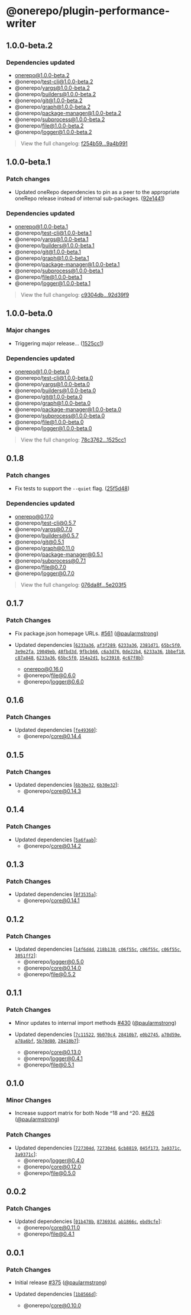 # @onerepo/plugin-performance-writer

## 1.0.0-beta.2

### Dependencies updated

- onerepo@1.0.0-beta.2
- @onerepo/test-cli@1.0.0-beta.2
- @onerepo/yargs@1.0.0-beta.2
- @onerepo/builders@1.0.0-beta.2
- @onerepo/git@1.0.0-beta.2
- @onerepo/graph@1.0.0-beta.2
- @onerepo/package-manager@1.0.0-beta.2
- @onerepo/subprocess@1.0.0-beta.2
- @onerepo/file@1.0.0-beta.2
- @onerepo/logger@1.0.0-beta.2

> View the full changelog: [f254b59...9a4b991](https://github.com/paularmstrong/onerepo/compare/f254b59fefa44171397966c8913d3283fa2d0b0b...9a4b991c73b215c2ce440b7c4817e5c3a0e638e2)

## 1.0.0-beta.1

### Patch changes

- Updated oneRepo dependencies to pin as a peer to the appropriate oneRepo release instead of internal sub-packages. ([92e1441](https://github.com/paularmstrong/onerepo/commit/92e14416aebaf47d21fe7cbcba625f6d48a9b001))

### Dependencies updated

- onerepo@1.0.0-beta.1
- @onerepo/test-cli@1.0.0-beta.1
- @onerepo/yargs@1.0.0-beta.1
- @onerepo/builders@1.0.0-beta.1
- @onerepo/git@1.0.0-beta.1
- @onerepo/graph@1.0.0-beta.1
- @onerepo/package-manager@1.0.0-beta.1
- @onerepo/subprocess@1.0.0-beta.1
- @onerepo/file@1.0.0-beta.1
- @onerepo/logger@1.0.0-beta.1

> View the full changelog: [c9304db...92d39f9](https://github.com/paularmstrong/onerepo/compare/c9304dbcfeaa10ec01a76c3057cfef66188cb428...92d39f9980e2489a25c168f722a6326ab9938b80)

## 1.0.0-beta.0

### Major changes

- Triggering major release… ([1525cc1](https://github.com/paularmstrong/onerepo/commit/1525cc1e51b571bc86ed4dbfd71864217881ff88))

### Dependencies updated

- onerepo@1.0.0-beta.0
- @onerepo/test-cli@1.0.0-beta.0
- @onerepo/yargs@1.0.0-beta.0
- @onerepo/builders@1.0.0-beta.0
- @onerepo/git@1.0.0-beta.0
- @onerepo/graph@1.0.0-beta.0
- @onerepo/package-manager@1.0.0-beta.0
- @onerepo/subprocess@1.0.0-beta.0
- @onerepo/file@1.0.0-beta.0
- @onerepo/logger@1.0.0-beta.0

> View the full changelog: [78c3762...1525cc1](https://github.com/paularmstrong/onerepo/compare/78c37627cffe8d026958ec949eda9ab0d9c29cf8...1525cc1e51b571bc86ed4dbfd71864217881ff88)

## 0.1.8

### Patch changes

- Fix tests to support the `--quiet` flag. ([25f5d48](https://github.com/paularmstrong/onerepo/commit/25f5d48b56d46f5f9b83ada2c582d5ec2589b9ee))

### Dependencies updated

- onerepo@0.17.0
- @onerepo/test-cli@0.5.7
- @onerepo/yargs@0.7.0
- @onerepo/builders@0.5.7
- @onerepo/git@0.5.1
- @onerepo/graph@0.11.0
- @onerepo/package-manager@0.5.1
- @onerepo/subprocess@0.7.1
- @onerepo/file@0.7.0
- @onerepo/logger@0.7.0

> View the full changelog: [076da8f...5e203f5](https://github.com/paularmstrong/onerepo/compare/076da8f7e96c37fdbd5af4e6772778207073136d...5e203f559b5aca1f45427729a59764d3a47952b5)

## 0.1.7

### Patch Changes

- Fix package.json homepage URLs. [#561](https://github.com/paularmstrong/onerepo/pull/561) ([@paularmstrong](https://github.com/paularmstrong))

- Updated dependencies [[`6233a36`](https://github.com/paularmstrong/onerepo/commit/6233a3671d22ab312a8e04b935f13980ac30d947), [`af3f289`](https://github.com/paularmstrong/onerepo/commit/af3f289eb94a5e3668b4df99bb2cf43abee15b16), [`6233a36`](https://github.com/paularmstrong/onerepo/commit/6233a3671d22ab312a8e04b935f13980ac30d947), [`2381d71`](https://github.com/paularmstrong/onerepo/commit/2381d71623a3b567fafb644f143a07e79b294110), [`65bc5f0`](https://github.com/paularmstrong/onerepo/commit/65bc5f0267abb728ea603f43a7e68e4e1996709c), [`3e9e2fa`](https://github.com/paularmstrong/onerepo/commit/3e9e2fa393916134d2ded6320bac34fb787a7ccf), [`19049eb`](https://github.com/paularmstrong/onerepo/commit/19049ebd60f965c4ab8bdc16045ce2112ae35fc1), [`48fbd3d`](https://github.com/paularmstrong/onerepo/commit/48fbd3d8564b936e1435140eefb8e9754ea60727), [`9fbcb66`](https://github.com/paularmstrong/onerepo/commit/9fbcb666152051a84d46bee074cf489a0a11cc4d), [`c6a3d76`](https://github.com/paularmstrong/onerepo/commit/c6a3d7621f507e87adaa69281e00c992347cb0ba), [`0de22b4`](https://github.com/paularmstrong/onerepo/commit/0de22b4cd25911794975cedb709e5c378c3982ae), [`6233a36`](https://github.com/paularmstrong/onerepo/commit/6233a3671d22ab312a8e04b935f13980ac30d947), [`1bbef18`](https://github.com/paularmstrong/onerepo/commit/1bbef18a5f5c768921916db2d641b9cf60815e31), [`c87a848`](https://github.com/paularmstrong/onerepo/commit/c87a848319c91abf4d2fdd4b2eb2f8684d99c852), [`6233a36`](https://github.com/paularmstrong/onerepo/commit/6233a3671d22ab312a8e04b935f13980ac30d947), [`65bc5f0`](https://github.com/paularmstrong/onerepo/commit/65bc5f0267abb728ea603f43a7e68e4e1996709c), [`154a2d1`](https://github.com/paularmstrong/onerepo/commit/154a2d151012f0c0c31831ab3ecab32ef6dc45ef), [`bc23910`](https://github.com/paularmstrong/onerepo/commit/bc239102ca115db4cb92f64097c26bbda57fd0de), [`4c67f8b`](https://github.com/paularmstrong/onerepo/commit/4c67f8ba789f8bc79ea6962b1cd08c8c8f7305f4)]:
  - onerepo@0.16.0
  - @onerepo/file@0.6.0
  - @onerepo/logger@0.6.0

## 0.1.6

### Patch Changes

- Updated dependencies [[`fe49360`](https://github.com/paularmstrong/onerepo/commit/fe493603a99ee53c72c2785c6d7f316e9a0ba5e9)]:
  - @onerepo/core@0.14.4

## 0.1.5

### Patch Changes

- Updated dependencies [[`6b30e32`](https://github.com/paularmstrong/onerepo/commit/6b30e32f3b52a7546ab210d3c3aec8bb2b166b61), [`6b30e32`](https://github.com/paularmstrong/onerepo/commit/6b30e32f3b52a7546ab210d3c3aec8bb2b166b61)]:
  - @onerepo/core@0.14.3

## 0.1.4

### Patch Changes

- Updated dependencies [[`5a6faab`](https://github.com/paularmstrong/onerepo/commit/5a6faabc9ef4281d206315a5bc60b50b51a476c2)]:
  - @onerepo/core@0.14.2

## 0.1.3

### Patch Changes

- Updated dependencies [[`0f3535a`](https://github.com/paularmstrong/onerepo/commit/0f3535a3d5302ebf7ac21f96325a6018add6acbd)]:
  - @onerepo/core@0.14.1

## 0.1.2

### Patch Changes

- Updated dependencies [[`14f6d4d`](https://github.com/paularmstrong/onerepo/commit/14f6d4d13a4e88fb52cf4ed168fda4eae3c5311d), [`218b130`](https://github.com/paularmstrong/onerepo/commit/218b130ba5b2c7223eb471e23bcdcfbabc6861b4), [`c06f55c`](https://github.com/paularmstrong/onerepo/commit/c06f55c0e1c09c257c0c607f0190221765695149), [`c06f55c`](https://github.com/paularmstrong/onerepo/commit/c06f55c0e1c09c257c0c607f0190221765695149), [`c06f55c`](https://github.com/paularmstrong/onerepo/commit/c06f55c0e1c09c257c0c607f0190221765695149), [`3051ff2`](https://github.com/paularmstrong/onerepo/commit/3051ff25acc04a14343b48ae23f14a1ef3cf3326)]:
  - @onerepo/logger@0.5.0
  - @onerepo/core@0.14.0
  - @onerepo/file@0.5.2

## 0.1.1

### Patch Changes

- Minor updates to internal import methods [#430](https://github.com/paularmstrong/onerepo/pull/430) ([@paularmstrong](https://github.com/paularmstrong))

- Updated dependencies [[`7c11522`](https://github.com/paularmstrong/onerepo/commit/7c115223c1d29852528c402728c4921fdbecb2f8), [`9b070c4`](https://github.com/paularmstrong/onerepo/commit/9b070c411c9c33cad8b48c84acb8d3dc37358f9f), [`28410b7`](https://github.com/paularmstrong/onerepo/commit/28410b7cfaeed011c7e01973acb041a7d3aa984c), [`e0b2745`](https://github.com/paularmstrong/onerepo/commit/e0b274538f33431edbaf04e461ce1f6dd5c1d521), [`a70d59e`](https://github.com/paularmstrong/onerepo/commit/a70d59e5996725cc74f60b43c42af4660a72d46e), [`a78a6bf`](https://github.com/paularmstrong/onerepo/commit/a78a6bf9d126de496c669cc19522897628ae912a), [`5b70d80`](https://github.com/paularmstrong/onerepo/commit/5b70d80b0af2a3d46719a81169308639b0fdfb81), [`28410b7`](https://github.com/paularmstrong/onerepo/commit/28410b7cfaeed011c7e01973acb041a7d3aa984c)]:
  - @onerepo/core@0.13.0
  - @onerepo/logger@0.4.1
  - @onerepo/file@0.5.1

## 0.1.0

### Minor Changes

- Increase support matrix for both Node ^18 and ^20. [#426](https://github.com/paularmstrong/onerepo/pull/426) ([@paularmstrong](https://github.com/paularmstrong))

### Patch Changes

- Updated dependencies [[`727304d`](https://github.com/paularmstrong/onerepo/commit/727304d014fd492eb51839faa3b5743db104d40f), [`727304d`](https://github.com/paularmstrong/onerepo/commit/727304d014fd492eb51839faa3b5743db104d40f), [`6cb8819`](https://github.com/paularmstrong/onerepo/commit/6cb8819afb4e56f30629a6f6c06c57b0fc001cb4), [`045f173`](https://github.com/paularmstrong/onerepo/commit/045f173bf14acadf953d8e9de77b035659dec093), [`3a9371c`](https://github.com/paularmstrong/onerepo/commit/3a9371cda959afc71c86d4b3593f7a9deef8e63b), [`3a9371c`](https://github.com/paularmstrong/onerepo/commit/3a9371cda959afc71c86d4b3593f7a9deef8e63b)]:
  - @onerepo/logger@0.4.0
  - @onerepo/core@0.12.0
  - @onerepo/file@0.5.0

## 0.0.2

### Patch Changes

- Updated dependencies [[`01b478b`](https://github.com/paularmstrong/onerepo/commit/01b478b72be4c4f989788c1a987a08f5ac63eaff), [`873693d`](https://github.com/paularmstrong/onerepo/commit/873693da7c058c3bcc48554f8ccc794b6f335e8b), [`ab1866c`](https://github.com/paularmstrong/onerepo/commit/ab1866c4dedc04f912f6dad5a5b506af8394a41f), [`ebd9cfe`](https://github.com/paularmstrong/onerepo/commit/ebd9cfea826e17830d7878bec6a46a9a42e975d7)]:
  - @onerepo/core@0.11.0
  - @onerepo/file@0.4.1

## 0.0.1

### Patch Changes

- Initial release [#375](https://github.com/paularmstrong/onerepo/pull/375) ([@paularmstrong](https://github.com/paularmstrong))

- Updated dependencies [[`1b8566d`](https://github.com/paularmstrong/onerepo/commit/1b8566d1ee4cca60cacd237c5891d57a834c491d)]:
  - @onerepo/core@0.10.0
